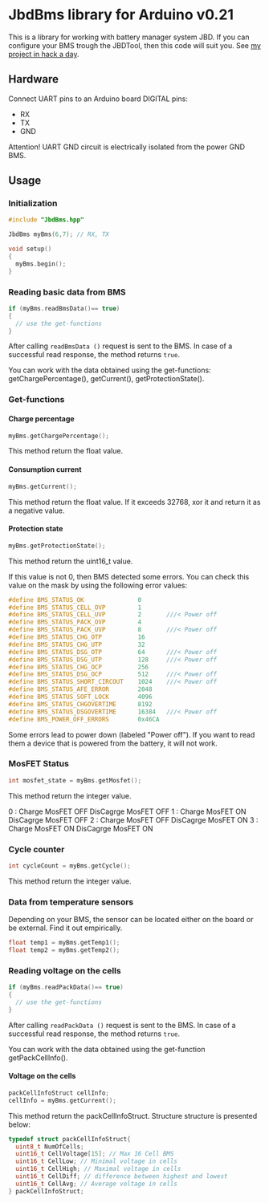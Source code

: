 # JbdBms library for Arduino v0.21

This is a library for working with battery manager system JBD.
If you can configure your BMS trough the JBDTool, then this code will suit you.
See [my project in hack a day](https://hackaday.io/project/162806-jbd-bms-protocol).

## Hardware

Connect UART pins to an Arduino board DIGITAL pins:
* RX
* TX
* GND

Attention! UART GND circuit is electrically isolated from the power GND BMS.

## Usage

### Initialization

```c++
#include "JbdBms.hpp"

JbdBms myBms(6,7); // RX, TX

void setup()
{
  myBms.begin();
}
```
### Reading basic data from BMS

```c++
if (myBms.readBmsData()== true)
{
  // use the get-functions
}
```
After calling `readBmsData ()` request is sent to the BMS.
In case of a successful read response, the method returns `true`.

You can work with the data obtained using the get-functions: getChargePercentage(), getCurrent(), getProtectionState().

### Get-functions
#### Charge percentage
```c++
myBms.getChargePercentage();
```
This method return the float value.

#### Consumption current
```c++
myBms.getCurrent();
```
This method return the float value.
If it exceeds 32768, xor it and return it as a negative value.

#### Protection state
```c++
myBms.getProtectionState();
```
This method return the uint16_t value.

If this value is not 0, then BMS detected some errors. You can check this value on the mask by using the following error values:
```c++
#define BMS_STATUS_OK				0
#define BMS_STATUS_CELL_OVP			1
#define BMS_STATUS_CELL_UVP			2		///< Power off
#define BMS_STATUS_PACK_OVP			4
#define BMS_STATUS_PACK_UVP			8		///< Power off
#define BMS_STATUS_CHG_OTP			16
#define BMS_STATUS_CHG_UTP			32
#define BMS_STATUS_DSG_OTP			64		///< Power off
#define BMS_STATUS_DSG_UTP			128		///< Power off
#define BMS_STATUS_CHG_OCP			256
#define BMS_STATUS_DSG_OCP			512		///< Power off
#define BMS_STATUS_SHORT_CIRCOUT	1024	///< Power off
#define BMS_STATUS_AFE_ERROR		2048
#define BMS_STATUS_SOFT_LOCK		4096
#define BMS_STATUS_CHGOVERTIME		8192
#define BMS_STATUS_DSGOVERTIME		16384	///< Power off
#define BMS_POWER_OFF_ERRORS		0x46CA
```
Some errors lead to power down (labeled "Power off"). If you want to read them a device that is powered from the battery, it will not work.

### MosFET Status
```c++
int mosfet_state = myBms.getMosfet();
```
This method return the integer value.

0 : Charge MosFET OFF   DisCagrge MosFET OFF
1 : Charge MosFET ON    DisCagrge MosFET OFF
2 : Charge MosFET OFF   DisCagrge MosFET ON
3 : Charge MosFET ON    DisCagrge MosFET ON

### Cycle counter
```c++
int cycleCount = myBms.getCycle();
```
This method return the integer value.

### Data from temperature sensors
Depending on your BMS, the sensor can be located either on the board or be external.
Find it out empirically.
```c++
float temp1 = myBms.getTemp1();
float temp2 = myBms.getTemp2();
```

### Reading voltage on the cells

```c++
if (myBms.readPackData()== true)
{
  // use the get-functions
}
```
After calling `readPackData ()` request is sent to the BMS.
In case of a successful read response, the method returns `true`.

You can work with the data obtained using the get-function getPackCellInfo().

#### Voltage on the cells
```c++
packCellInfoStruct cellInfo;
cellInfo = myBms.getCurrent();
```
This method return the packCellInfoStruct.
Structure structure is presented below:
```c++
typedef struct packCellInfoStruct{
  uint8_t NumOfCells;
  uint16_t CellVoltage[15]; // Max 16 Cell BMS
  uint16_t CellLow; // Minimal voltage in cells
  uint16_t CellHigh; // Maximal voltage in cells
  uint16_t CellDiff; // difference between highest and lowest
  uint16_t CellAvg; // Average voltage in cells
} packCellInfoStruct;
```

